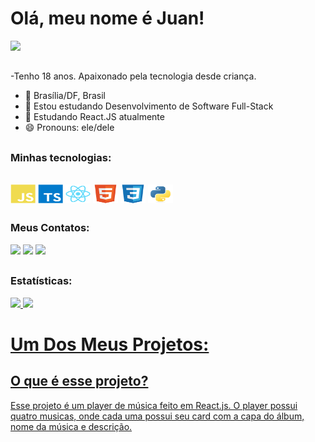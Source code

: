 # Olá, meu nome é Juan!
<div> 
  <a href="https://www.linkedin.com/in/juan-nicolas/" target="_blank"><img src="https://img.shields.io/badge/-LinkedIn-%230077B5?style=for-the-badge&logo=linkedin&logoColor=white" target="_blank"></a>
</div>

##

-Tenho 18 anos. Apaixonado pela tecnologia desde criança.

- 📍 Brasília/DF, Brasil
- 🔭 Estou estudando Desenvolvimento de Software Full-Stack
- 🌱 Estudando React.JS atualmente
- 😄 Pronouns: ele/dele

##

### Minhas tecnologias:
<div style="display: inline_block"><br>
  <img align="center" alt="Juan-Js" height="30" width="40" src="https://raw.githubusercontent.com/devicons/devicon/master/icons/javascript/javascript-plain.svg">
  <img align="center" alt="Juan-Ts" height="30" width="40" src="https://raw.githubusercontent.com/devicons/devicon/master/icons/typescript/typescript-plain.svg">
  <img align="center" alt="Juan-React" height="30" width="40" src="https://raw.githubusercontent.com/devicons/devicon/master/icons/react/react-original.svg">
  <img align="center" alt="Juan-HTML" height="30" width="40" src="https://raw.githubusercontent.com/devicons/devicon/master/icons/html5/html5-original.svg">
  <img align="center" alt="Juan-CSS" height="30" width="40" src="https://raw.githubusercontent.com/devicons/devicon/master/icons/css3/css3-original.svg">
  <img align="center" alt="Juan-Python" height="30" width="40" src="https://raw.githubusercontent.com/devicons/devicon/master/icons/python/python-original.svg">
</div>

##

### Meus Contatos:
<div>
  <a href = "mailto:juannicolasdev@gmail.com"><img src="https://img.shields.io/badge/-Gmail-%23333?style=for-the-badge&logo=gmail&logoColor=white" target="_blank"></a>
  <a href="https://instagram.com/juannicolas5051" target="_blank"><img src="https://img.shields.io/badge/-Instagram-%23E4405F?style=for-the-badge&logo=instagram&logoColor=white" target="_blank"></a>
  <a href="https://www.tiktok.com/@umfuturodev" target="_blank"><img src="https://cdn.icon-icons.com/icons2/2530/PNG/512/tiktok_button_icon_151836.png" height="30"  target="_blank"></a>
  
</div>

##

### Estatísticas:
<div>
<a href="https://github.com/juan-bl">
<img loading="lazy" height="160em" src="https://github-readme-stats.vercel.app/api/top-langs/?username=juan-bl&layout=compact&langs_count=7&theme=dracula"/>
<img loading="lazy" height="160em" src="https://github-readme-stats.vercel.app/api?username=juan-bl&show_icons=true&theme=dracula&include_all_commits=true&count_private=true"/>
</div>

##

# Um Dos Meus Projetos:

## O que é esse projeto?

<section>
  <p>Esse projeto é um player de música feito em React.js. O player possui quatro musicas, onde cada uma possui seu card com a capa do álbum, nome da música e descrição.</p>
</section>
